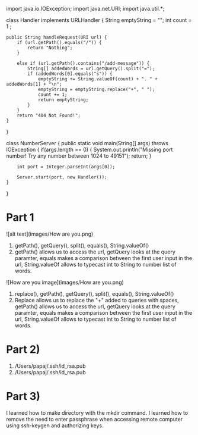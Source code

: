 import java.io.IOException;
import java.net.URI;
import java.util.*;

class Handler implements URLHandler {
    String emptyString = "";
    int count = 1 ;

    public String handleRequest(URI url) {
        if (url.getPath().equals("/")) {
            return "Nothing";
        } 
        
        else if (url.getPath().contains("/add-message")) {
            String[] addedWords = url.getQuery().split("=");
            if (addedWords[0].equals("s")) {
                emptyString += String.valueOf(count) + ". " + addedWords[1] + "\n";
                emptyString = emptyString.replace("+", " ");
                count += 1;
                return emptyString;
            }
        } 
        return "404 Not Found!";
    }
}   

class NumberServer {
    public static void main(String[] args) throws IOException {
        if(args.length == 0) {
            System.out.println("Missing port number! Try any number between 1024 to 49151");
            return;
        }

        int port = Integer.parseInt(args[0]);

        Server.start(port, new Handler());
    }
}

# Part 1
![alt text](images/How are you.png)
1) getPath(), getQuery(), split(), equals(), String.valueOf()
2) getPath() allows us to access the url, getQuery looks at the query paramter, equals makes a comparison between the first user input in the url, String.valueOf allows to typecast int to String to number list of words.

![How are you image](images/How are you.png)
1) replace(), getPath(), getQuery(), split(), equals(), String.valueOf()
2) Replace allows us to replace the "+" added to queries with spaces, getPath() allows us to access the url, getQuery looks at the query paramter, equals makes a comparison between the first user input in the url, String.valueOf allows to typecast int to String to number list of words.


# Part 2)
1) /Users/papaj/.ssh/id_rsa.pub
2) /Users/papaj/.ssh/id_rsa.pub

# Part 3) 
I learned how to make directory with the mkdir command. I learned how to remove the need to enter passphrase when accessing remote computer using ssh-keygen and authorizing keys.  

